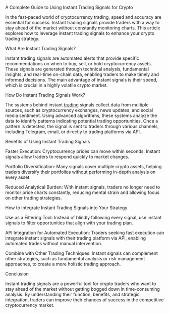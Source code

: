 A Complete Guide to Using Instant Trading Signals for Crypto

In the fast-paced world of cryptocurrency trading, speed and accuracy are essential for success. Instant trading signals provide traders with a way to stay ahead of the market without constantly monitoring charts. This article explores how to leverage instant trading signals to enhance your crypto trading strategy.

What Are Instant Trading Signals?

Instant trading signals are automated alerts that provide specific recommendations on when to buy, sell, or hold cryptocurrency assets. These signals are generated through technical analysis, fundamental insights, and real-time on-chain data, enabling traders to make timely and informed decisions. The main advantage of instant signals is their speed, which is crucial in a highly volatile crypto market.

How Do Instant Trading Signals Work?

The systems behind instant [trading]([url](https://mexquickk.com/how-to-use-instant-trading-signals-for-crypto/)) signals collect data from multiple sources, such as cryptocurrency exchanges, news updates, and social media sentiment. Using advanced algorithms, these systems analyze the data to identify patterns indicating potential trading opportunities. Once a pattern is detected, the signal is sent to traders through various channels, including Telegram, email, or directly to trading platforms via API.

Benefits of Using Instant Trading Signals

Faster Execution:
Cryptocurrency prices can move within seconds. Instant signals allow traders to respond quickly to market changes.

Portfolio Diversification:
Many signals cover multiple crypto assets, helping traders diversify their portfolios without performing in-depth analysis on every asset.

Reduced Analytical Burden:
With instant signals, traders no longer need to monitor price charts constantly, reducing mental strain and allowing focus on other trading strategies.

How to Integrate Instant Trading Signals into Your Strategy

Use as a Filtering Tool:
Instead of blindly following every signal, use instant signals to filter opportunities that align with your trading plan.

API Integration for Automated Execution:
Traders seeking fast execution can integrate instant signals with their trading platform via API, enabling automated trades without manual intervention.

Combine with Other Trading Techniques:
Instant signals can complement other strategies, such as fundamental analysis or risk management approaches, to create a more holistic trading approach.

Conclusion

Instant trading signals are a powerful tool for crypto traders who want to stay ahead of the market without getting bogged down in time-consuming analysis. By understanding their function, benefits, and strategic integration, traders can improve their chances of success in the competitive cryptocurrency market.
